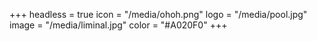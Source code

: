 +++
headless = true
icon = "/media/ohoh.png"
logo = "/media/pool.jpg"
image = "/media/liminal.jpg"
color = "#A020F0"
+++
